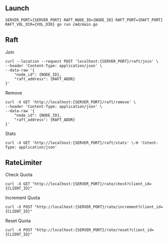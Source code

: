 ## Launch
```
SERVER_PORT={SERVER_PORT} RAFT_NODE_ID={NODE_ID} RAFT_PORT={RAFT_PORT} RAFT_VOL_DIR={VOL_DIR} go run cmd/main.go
```


## Raft
Join
```
curl --location --request POST 'localhost:{SERVER_PORT}/raft/join' \
--header 'Content-Type: application/json' \
--data-raw '{
	"node_id": {NODE_ID}, 
	"raft_address": {RAFT_ADDR}
}'
```
Remove
```
curl -X GET 'http://localhost:{SERVER_PORT}/raft/remove' \
--header 'Content-Type: application/json' \
--data-raw '{
	"node_id": {NODE_ID}, 
	"raft_address": {RAFT_ADDR}
}'
```
Stats
```
curl -X GET 'http://localhost:{SERVER_PORT}/raft/stats' \-H 'Cotent-Type: application/json'
```

## RateLimiter
Check Quota
```
curl -X GET "http://localhost:{SERVER_PORT}/rate/check?client_id={CLIENT_ID}"
```
Increment Quota
```
curl -X POST "http://localhost:{SERVER_PORT}/rate/increment?client_id={CLIENT_ID}"
```
Reset Quota
```
curl -X POST "http://localhost:{SERVER_PORT}/rate/reset?client_id={CLIENT_ID}"
```